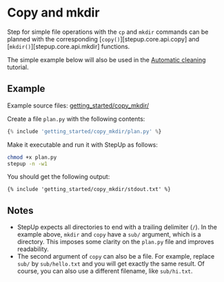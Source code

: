 # Copy and mkdir

Step for simple file operations with the `cp` and `mkdir` commands can be planned with the
corresponding [`copy()`][stepup.core.api.copy] and [`mkdir()`][stepup.core.api.mkdir] functions.

The simple example below will also be used in the [Automatic cleaning](automatic_cleaning.md) tutorial.

## Example

Example source files: [getting_started/copy_mkdir/](https://github.com/reproducible-reporting/stepup-core/tree/main/docs/getting_started/copy_mkdir)

Create a file `plan.py` with the following contents:

```python
{% include 'getting_started/copy_mkdir/plan.py' %}
```

Make it executable and run it with StepUp as follows:

```bash
chmod +x plan.py
stepup -n -w1
```
You should get the following output:

```
{% include 'getting_started/copy_mkdir/stdout.txt' %}
```

## Notes

- StepUp expects all directories to end with a trailing delimiter (`/`).
  In the example above, `mkdir` and `copy` have a `sub/` argument, which is a directory.
  This imposes some clarity on the `plan.py` file and improves readability.
- The second argument of `copy` can also be a file.
  For example, replace `sub/` by `sub/hello.txt` and you will get exactly the same result.
  Of course, you can also use a different filename, like `sub/hi.txt`.
